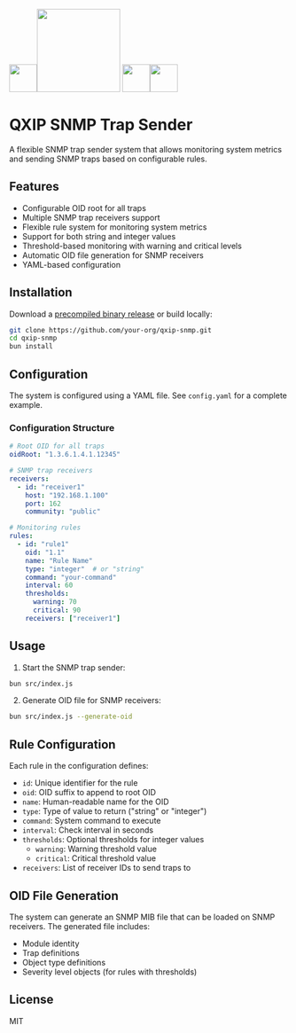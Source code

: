 <img src="https://github.com/user-attachments/assets/35bcc912-fb66-4b71-8f5a-f67711a4e8d5" width=50 /><img src="https://github.com/user-attachments/assets/e7953093-4178-4037-87d0-96c00fa52029" width=150 />
<img src="https://github.com/user-attachments/assets/35bcc912-fb66-4b71-8f5a-f67711a4e8d5" width=50 /><img src="https://github.com/user-attachments/assets/35bcc912-fb66-4b71-8f5a-f67711a4e8d5" width=50 />


# QXIP SNMP Trap Sender

A flexible SNMP trap sender system that allows monitoring system metrics and sending SNMP traps based on configurable rules.

## Features

- Configurable OID root for all traps
- Multiple SNMP trap receivers support
- Flexible rule system for monitoring system metrics
- Support for both string and integer values
- Threshold-based monitoring with warning and critical levels
- Automatic OID file generation for SNMP receivers
- YAML-based configuration

## Installation

Download a [precompiled binary release](https://github.com/QXIP/quick-snmp/releases) or build locally:
```bash
git clone https://github.com/your-org/qxip-snmp.git
cd qxip-snmp
bun install
```

## Configuration

The system is configured using a YAML file. See `config.yaml` for a complete example.

### Configuration Structure

```yaml
# Root OID for all traps
oidRoot: "1.3.6.1.4.1.12345"

# SNMP trap receivers
receivers:
  - id: "receiver1"
    host: "192.168.1.100"
    port: 162
    community: "public"

# Monitoring rules
rules:
  - id: "rule1"
    oid: "1.1"
    name: "Rule Name"
    type: "integer"  # or "string"
    command: "your-command"
    interval: 60
    thresholds:
      warning: 70
      critical: 90
    receivers: ["receiver1"]
```

## Usage

1. Start the SNMP trap sender:
```bash
bun src/index.js
```

2. Generate OID file for SNMP receivers:
```bash
bun src/index.js --generate-oid
```

## Rule Configuration

Each rule in the configuration defines:

- `id`: Unique identifier for the rule
- `oid`: OID suffix to append to root OID
- `name`: Human-readable name for the OID
- `type`: Type of value to return ("string" or "integer")
- `command`: System command to execute
- `interval`: Check interval in seconds
- `thresholds`: Optional thresholds for integer values
  - `warning`: Warning threshold value
  - `critical`: Critical threshold value
- `receivers`: List of receiver IDs to send traps to

## OID File Generation

The system can generate an SNMP MIB file that can be loaded on SNMP receivers. The generated file includes:

- Module identity
- Trap definitions
- Object type definitions
- Severity level objects (for rules with thresholds)

## License

MIT
